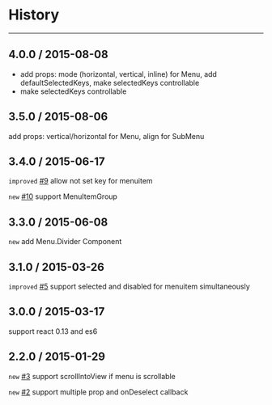 # History
----

## 4.0.0 / 2015-08-08

- add props: mode (horizontal, vertical, inline) for Menu, add defaultSelectedKeys, make selectedKeys controllable
- make selectedKeys controllable

## 3.5.0 / 2015-08-06

add props: vertical/horizontal for Menu, align for SubMenu

## 3.4.0 / 2015-06-17

`improved` [#9](https://github.com/react-component/menu/issues/9) allow not set key for menuitem

`new` [#10](https://github.com/react-component/menu/issues/10) support MenuItemGroup

## 3.3.0 / 2015-06-08

`new` add Menu.Divider Component

## 3.1.0 / 2015-03-26

`improved` [#5](https://github.com/react-component/menu/issues/5) support selected and disabled for menuitem simultaneously

## 3.0.0 / 2015-03-17

support react 0.13 and es6

## 2.2.0 / 2015-01-29

`new` [#3](https://github.com/react-component/menu/issues/3) support scrollIntoView if menu is scrollable

`new` [#2](https://github.com/react-component/menu/issues/2) support multiple prop and onDeselect callback